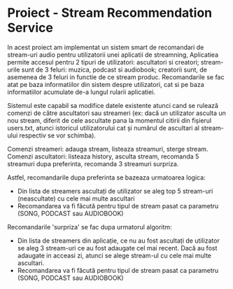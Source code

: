 # Proiect - Stream Recommendation Service

In acest proiect am implementat un sistem smart de recomandari de stream-uri audio pentru utilizatorii unei aplicatii de streamning,
Aplicatiea permite accesul pentru 2 tipuri de utilizatori: ascultatori si creatori; stream-urile sunt de 3 feluri: muzica, podcast si audiobook;
creatorii sunt, de asemenea de 3 feluri in functie de ce stream produc. Recomandarile se fac atat pe baza informatiilor din sistem despre utilizatori,
cat si pe baza informatiilor acumulate de-a lungul rularii aplicatiei.

Sistemul este capabil sa modifice datele existente atunci cand se rulează comenzi de către ascultatori sau streameri (ex: dacă un utilizator asculta un nou
stream, diferit de cele ascultate pana la momentul citirii din fișierul users.txt, atunci istoricul utilizatorului cat și numărul de ascultari al stream-ului
respectiv se vor schimba).

Comenzi streameri: adauga stream, listeaza streamuri, sterge stream.
Comenzi ascultatori: listeaza history, asculta stream, recomanda 5 streamuri dupa preferinta, recomanda 3 streamuri surpriza.

Astfel, recomandarile dupa preferinta se bazeaza urmatoarea logica:
- Din lista de streamers ascultați de utilizator se aleg top 5 stream-uri (neascultate) cu cele mai multe ascultari
- Recomandarea va fi făcută pentru tipul de stream pasat ca parametru (SONG, PODCAST sau AUDIOBOOK)

Recomandarile 'surpriza' se fac dupa urmatorul algoritm:
- Din lista de streamers din aplicație, ce nu au fost ascultați de utilizator se aleg 3 stream-uri ce au fost adaugate
cel mai recent. Dacă au fost adaugate in acceasi zi, atunci se alege stream-ul cu cele mai multe ascultari.
- Recomandarea va fi făcută pentru tipul de stream pasat ca parametru (SONG, PODCAST sau AUDIOBOOK)

